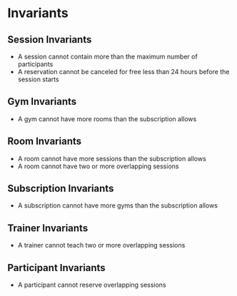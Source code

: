 # Invariants

## Session Invariants

- A session cannot contain more than the maximum number of participants
- A reservation cannot be canceled for free less than 24 hours before the session starts

## Gym Invariants

- A gym cannot have more rooms than the subscription allows

## Room Invariants

- A room cannot have more sessions than the subscription allows
- A room cannot have two or more overlapping sessions

## Subscription Invariants

- A subscription cannot have more gyms than the subscription allows

## Trainer Invariants

- A trainer cannot teach two or more overlapping sessions

## Participant Invariants

- A participant cannot reserve overlapping sessions
